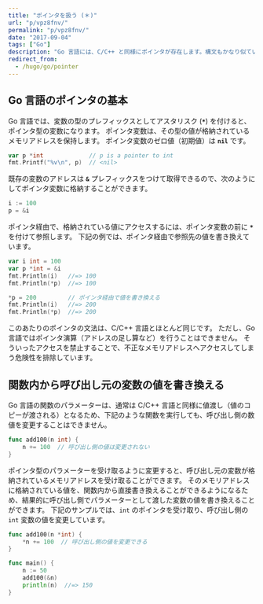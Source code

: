 ```yaml
---
title: "ポインタを扱う (＊)"
url: "p/vpz8fnv/"
permalink: "p/vpz8fnv/"
date: "2017-09-04"
tags: ["Go"]
description: "Go 言語には、C/C++ と同様にポインタが存在します。構文もかなり似ていますが、簡潔に記述できるような工夫がされています。"
redirect_from:
  - /hugo/go/pointer
---
```


Go 言語のポインタの基本
----

Go 言語では、変数の型のプレフィックスとしてアスタリスク (__`*`__) を付けると、ポインタ型の変数になります。
ポインタ変数は、その型の値が格納されているメモリアドレスを保持します。
ポインタ変数のゼロ値（初期値）は __`nil`__ です。

~~~ go
var p *int             // p is a pointer to int
fmt.Printf("%v\n", p)  // <nil>
~~~

既存の変数のアドレスは __`&`__ プレフィックスをつけて取得できるので、次のようにしてポインタ変数に格納することができます。

~~~ go
i := 100
p = &i
~~~

ポインタ経由で、格納されている値にアクセスするには、ポインタ変数の前に __`*`__ を付けて参照します。
下記の例では、ポインタ経由で参照先の値を書き換えています。

~~~ go
var i int = 100
var p *int = &i
fmt.Println(i)   //=> 100
fmt.Println(*p)  //=> 100

*p = 200         // ポインタ経由で値を書き換える
fmt.Println(i)   //=> 200
fmt.Println(*p)  //=> 200
~~~

このあたりのポインタの文法は、C/C++ 言語とほとんど同じです。
ただし、Go 言語ではポインタ演算（アドレスの足し算など）を行うことはできません。
そういったアクセスを禁止することで、不正なメモリアドレスへアクセスしてしまう危険性を排除しています。


関数内から呼び出し元の変数の値を書き換える
----

Go 言語の関数のパラメーターは、通常は C/C++ 言語と同様に値渡し（値のコピーが渡される）となるため、下記のような関数を実行しても、呼び出し側の数値を変更することはできません。

~~~ go
func add100(n int) {
	n += 100  // 呼び出し側の値は変更されない
}
~~~

ポインタ型のパラメーターを受け取るように変更すると、呼び出し元の変数が格納されているメモリアドレスを受け取ることができます。
そのメモリアドレスに格納されている値を、関数内から直接書き換えることができるようになるため、結果的に呼び出し側でパラメーターとして渡した変数の値を書き換えることができます。
下記のサンプルでは、`int` のポインタを受け取り、呼び出し側の `int` 変数の値を変更しています。

~~~ go
func add100(n *int) {
	*n += 100  // 呼び出し側の値を変更できる
}

func main() {
	n := 50
	add100(&n)
	println(n)  //=> 150
}
~~~

